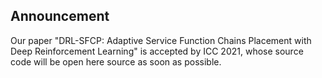 ## Announcement

Our paper "DRL-SFCP: Adaptive Service Function Chains Placement with Deep Reinforcement Learning" is accepted by ICC 2021, whose source code will be open here source as soon as possible.
